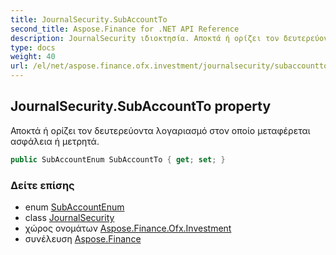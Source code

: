 ```yaml
---
title: JournalSecurity.SubAccountTo
second_title: Aspose.Finance for .NET API Reference
description: JournalSecurity ιδιοκτησία. Αποκτά ή ορίζει τον δευτερεύοντα λογαριασμό στον οποίο μεταφέρεται ασφάλεια ή μετρητά.
type: docs
weight: 40
url: /el/net/aspose.finance.ofx.investment/journalsecurity/subaccountto/
---
```

## JournalSecurity.SubAccountTo property

Αποκτά ή ορίζει τον δευτερεύοντα λογαριασμό στον οποίο μεταφέρεται ασφάλεια ή μετρητά.

```csharp
public SubAccountEnum SubAccountTo { get; set; }
```

### Δείτε επίσης

* enum [SubAccountEnum](../../subaccountenum/)
* class [JournalSecurity](../)
* χώρος ονομάτων [Aspose.Finance.Ofx.Investment](../../journalsecurity/)
* συνέλευση [Aspose.Finance](../../../)


